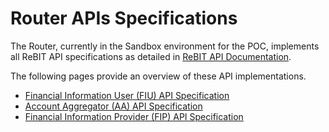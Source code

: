 # Router APIs Specifications

The Router, currently in the Sandbox environment for the POC, implements all ReBIT API specifications as detailed in [ReBIT API Documentation](https://api.rebit.org.in).

The following pages provide an overview of these API implementations.

* [Financial Information User (FIU) API Specification](../../../../no-longer-relevent/technical-specifications/router-api-specs/open-api-specification/fiu-api-specification.md)
* [Account Aggregator (AA) API Specification](../../../../no-longer-relevent/technical-specifications/router-api-specs/open-api-specification/aa-api-specification.md)
* [Financial Information Provider (FIP) API Specification](../../../../no-longer-relevent/technical-specifications/router-api-specs/open-api-specification/fip-api-specification.md)



